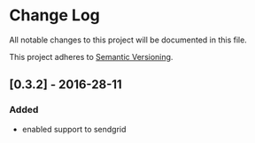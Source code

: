 # Change Log
All notable changes to this project will be documented in this file.

This project adheres to [Semantic Versioning](http://semver.org/).

## [0.3.2] - 2016-28-11 ##
### Added
- enabled support to sendgrid
    